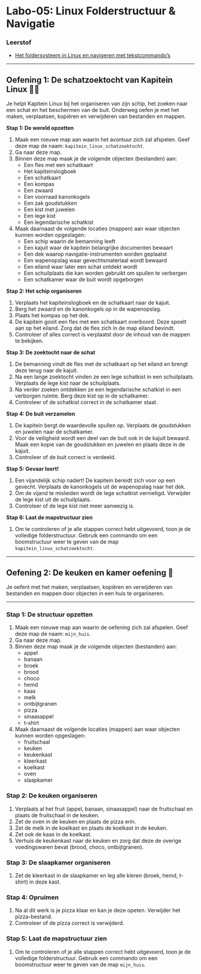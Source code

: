 # Labo-05: Linux Folderstructuur & Navigatie

### Leerstof
- [Het foldersysteem in Linux en navigeren met tekstcommando’s](/Linux/navigeren.md)

--- 

## Oefening 1: De schatzoektocht van Kapitein Linux 🏴‍☠️
Je helpt Kapitein Linux bij het organiseren van zijn schip, het zoeken naar een schat en het beschermen van de buit. Onderweg oefen je met het maken, verplaatsen, kopiëren en verwijderen van bestanden en mappen.

**Stap 1: De wereld opzetten**
1. Maak een nieuwe map aan waarin het avontuur zich zal afspelen. Geef deze map de naam: `kapitein_linux_schatzoektocht`.
2. Ga naar deze map.
3. Binnen deze map maak je de volgende objecten (bestanden) aan:
    - Een fles met een schatkaart
    - Het kapiteinslogboek
    - Een schatkaart
    - Een kompas
    - Een zwaard
    - Een voorraad kanonkogels
    - Een zak goudstukken
    - Een kist met juwelen
    - Een lege kist
    - Een legendarische schatkist
4. Maak daarnaast de volgende locaties (mappen) aan waar objecten kunnen worden opgeslagen:
    - Een schip waarin de bemanning leeft
    - Een kajuit waar de kapitein belangrijke documenten bewaart
    - Een dek waarop navigatie-instrumenten worden geplaatst
    - Een wapenopslag waar gevechtsmateriaal wordt bewaard
    - Een eiland waar later een schat ontdekt wordt
    - Een schuilplaats die kan worden gebruikt om spullen te verbergen
    - Een schatkamer waar de buit wordt opgeborgen

**Stap 2: Het schip organiseren**
1. Verplaats het kapiteinslogboek en de schatkaart naar de kajuit.
2. Berg het zwaard en de kanonkogels op in de wapenopslag.
3. Plaats het kompas op het dek.
4. De kapitein gooit een fles met een schatkaart overboord. Deze spoelt aan op het eiland. Zorg dat de fles zich in de map eiland bevindt.
5. Controleer of alles correct is verplaatst door de inhoud van de mappen te bekijken.

**Stap 3: De zoektocht naar de schat**
1. De bemanning vindt de fles met de schatkaart op het eiland en brengt deze terug naar de kajuit.
2. Na een lange zoektocht vinden ze een lege schatkist in een schuilplaats. Verplaats de lege kist naar de schuilplaats.
3. Na verder zoeken ontdekken ze een legendarische schatkist in een verborgen ruimte. Berg deze kist op in de schatkamer.
4. Controleer of de schatkist correct in de schatkamer staat.

**Stap 4: De buit verzamelen**
1. De kapitein bergt de waardevolle spullen op. Verplaats de goudstukken en juwelen naar de schatkamer.
2. Voor de veiligheid wordt een deel van de buit ook in de kajuit bewaard. Maak een kopie van de goudstukken en juwelen en plaats deze in de kajuit.
3. Controleer of de buit correct is verdeeld.

**Stap 5: Gevaar loert!**
1. Een vijandelijk schip nadert! De kapitein bereidt zich voor op een gevecht. Verplaats de kanonkogels uit de wapenopslag naar het dek.
2. Om de vijand te misleiden wordt de lege schatkist vernietigd. Verwijder de lege kist uit de schuilplaats.
3. Controleer of de lege kist niet meer aanwezig is.

**Stap 6: Laat de mapstructuur zien**
1. Om te controleren of je alle stappen correct hebt uitgevoerd, toon je de volledige folderstructuur. Gebruik een commando om een boomstructuur weer te geven van de map `kapitein_linux_schatzoektocht`.

---

## Oefening 2: De keuken en kamer oefening 🏡
Je oefent met het maken, verplaatsen, kopiëren en verwijderen van bestanden en mappen door objecten in een huis te organiseren.

---

### **Stap 1: De structuur opzetten**
1. Maak een nieuwe map aan waarin de oefening zich zal afspelen. Geef deze map de naam: `mijn_huis`.
2. Ga naar deze map.
3. Binnen deze map maak je de volgende objecten (bestanden) aan:
    - appel
    - banaan
    - broek
    - brood
    - choco
    - hemd
    - kaas
    - melk
    - ontbijtgranen
    - pizza
    - sinaasappel
    - t-shirt
4. Maak daarnaast de volgende locaties (mappen) aan waar objecten kunnen worden opgeslagen:
    - fruitschaal
    - keuken
    - keukenkast
    - kleerkast
    - koelkast
    - oven
    - slaapkamer

### **Stap 2: De keuken organiseren**
1. Verplaats al het fruit (appel, banaan, sinaasappel) naar de fruitschaal en plaats de fruitschaal in de keuken.
2. Zet de oven in de keuken en plaats de pizza erin.
3. Zet de melk in de koelkast en plaats de koelkast in de keuken.
4. Zet ook de kaas in de koelkast.
5. Verhuis de keukenkast naar de keuken en zorg dat deze de overige voedingswaren bevat (brood, choco, ontbijtgranen).

### **Stap 3: De slaapkamer organiseren**
1. Zet de kleerkast in de slaapkamer en leg alle kleren (broek, hemd, t-shirt) in deze kast.

### **Stap 4: Opruimen**
1. Na al dit werk is je pizza klaar en kan je deze opeten. Verwijder het pizza-bestand.
2. Controleer of de pizza correct is verwijderd.

### **Stap 5: Laat de mapstructuur zien**
1. Om te controleren of je alle stappen correct hebt uitgevoerd, toon je de volledige folderstructuur. Gebruik een commando om een boomstructuur weer te geven van de map `mijn_huis`.
